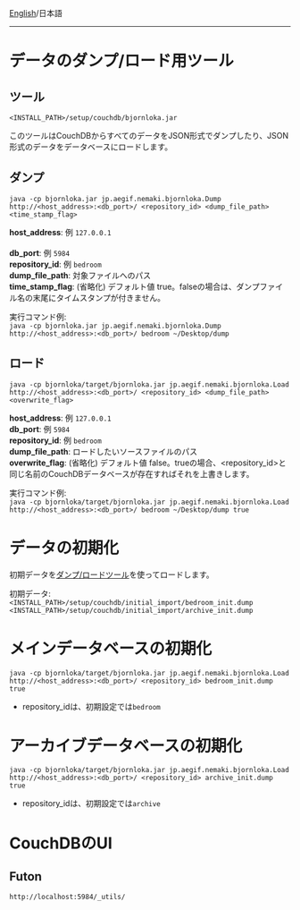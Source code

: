 [English](https://github.com/aegif/NemakiWare/wiki/Maintenance%28Database%29)/日本語 
***
# データのダンプ/ロード用ツール
## ツール
`<INSTALL_PATH>/setup/couchdb/bjornloka.jar`  

このツールはCouchDBからすべてのデータをJSON形式でダンプしたり、JSON形式のデータをデータベースにロードします。

## ダンプ
`java -cp bjornloka.jar jp.aegif.nemaki.bjornloka.Dump http://<host_address>:<db_port>/ <repository_id> <dump_file_path> <time_stamp_flag>`

**host_address**: 例 `127.0.0.1`<br>  
**db_port**: 例 `5984`<br>
**repository_id**: 例 `bedroom`<br>
**dump_file_path**: 対象ファイルへのパス<br>
**time_stamp_flag**: (省略化) デフォルト値 true。falseの場合は、ダンプファイル名の末尾にタイムスタンプが付きません。<br>  

実行コマンド例:  
`java -cp bjornloka.jar jp.aegif.nemaki.bjornloka.Dump http://<host_address>:<db_port>/ bedroom ~/Desktop/dump`

## ロード
`java -cp bjornloka/target/bjornloka.jar jp.aegif.nemaki.bjornloka.Load http://<host_address>:<db_port>/ <repository_id> <dump_file_path> <overwrite_flag>`  

**host_address**: 例 `127.0.0.1`  
**db_port**: 例 `5984`  
**repository_id**: 例 `bedroom`  
**dump_file_path**: ロードしたいソースファイルのパス  
**overwrite_flag**: (省略化) デフォルト値 false。trueの場合、\<repository_id\>と同じ名前のCouchDBデータベースが存在すればそれを上書きします。  

実行コマンド例:  
`java -cp bjornloka/target/bjornloka.jar jp.aegif.nemaki.bjornloka.Load http://<host_address>:<db_port>/ bedroom ~/Desktop/dump true`

# データの初期化
初期データを[ダンプ/ロードツール](https://github.com/aegif/NemakiWare/wiki/Maintenance(Database)#data-dumpload-tool)を使ってロードします。  

初期データ:  
`<INSTALL_PATH>/setup/couchdb/initial_import/bedroom_init.dump`  
`<INSTALL_PATH>/setup/couchdb/initial_import/archive_init.dump`  
# メインデータベースの初期化
`java -cp bjornloka/target/bjornloka.jar jp.aegif.nemaki.bjornloka.Load http://<host_address>:<db_port>/ <repository_id> bedroom_init.dump true`
- repository_idは、初期設定では`bedroom`  
 
# アーカイブデータベースの初期化
`java -cp bjornloka/target/bjornloka.jar jp.aegif.nemaki.bjornloka.Load http://<host_address>:<db_port>/ <repository_id> archive_init.dump true`
- repository_idは、初期設定では`archive`  

# CouchDBのUI
## Futon
`http://localhost:5984/_utils/` 